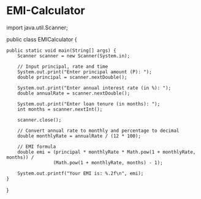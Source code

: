 # EMI-Calculator

import java.util.Scanner;

public class EMICalculator {

    public static void main(String[] args) {
        Scanner scanner = new Scanner(System.in);

        // Input principal, rate and time
        System.out.print("Enter principal amount (P): ");
        double principal = scanner.nextDouble();

        System.out.print("Enter annual interest rate (in %): ");
        double annualRate = scanner.nextDouble();

        System.out.print("Enter loan tenure (in months): ");
        int months = scanner.nextInt();

        scanner.close();

        // Convert annual rate to monthly and percentage to decimal
        double monthlyRate = annualRate / (12 * 100);

        // EMI formula
        double emi = (principal * monthlyRate * Math.pow(1 + monthlyRate, months)) /
                     (Math.pow(1 + monthlyRate, months) - 1);

        System.out.printf("Your EMI is: %.2f\n", emi);
    }
}
